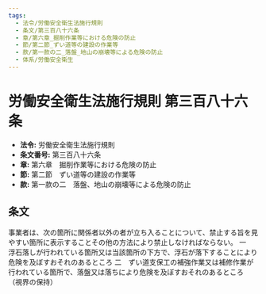 ```yaml
---
tags:
  - 法令/労働安全衛生法施行規則
  - 条文/第三百八十六条
  - 章/第六章_掘削作業等における危険の防止
  - 節/第二節_ずい道等の建設の作業等
  - 款/第一款の二_落盤_地山の崩壊等による危険の防止
  - 体系/労働安全衛生
---
```

# 労働安全衛生法施行規則 第三百八十六条

- **法令:** 労働安全衛生法施行規則
- **条文番号:** 第三百八十六条
- **章:** 第六章　掘削作業等における危険の防止
- **節:** 第二節　ずい道等の建設の作業等
- **款:** 第一款の二　落盤、地山の崩壊等による危険の防止

## 条文
事業者は、次の箇所に関係者以外の者が立ち入ることについて、禁止する旨を見やすい箇所に表示することその他の方法により禁止しなければならない。
一　浮石落しが行われている箇所又は当該箇所の下方で、浮石が落下することにより危険を及ぼすおそれのあるところ
二　ずい道支保工の補強作業又は補修作業が行われている箇所で、落盤又は落ちにより危険を及ぼすおそれのあるところ
（視界の保持）

